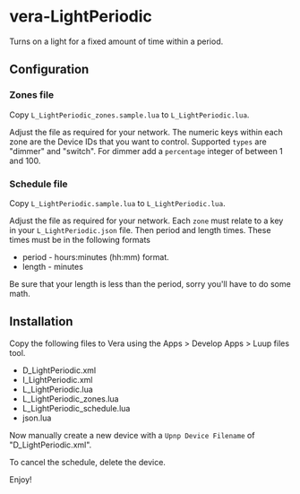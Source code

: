 vera-LightPeriodic
=======================

Turns on a light for a fixed amount of time within a period.

## Configuration

### Zones file

Copy `L_LightPeriodic_zones.sample.lua` to `L_LightPeriodic.lua`.

Adjust the file as required for your network. The numeric keys within each zone
are the Device IDs that you want to control. Supported `types` are "dimmer" and
"switch". For dimmer add a `percentage` integer of between 1 and 100.

### Schedule file

Copy `L_LightPeriodic.sample.lua` to
`L_LightPeriodic.lua`.

Adjust the file as required for your network. Each `zone` must relate to a key
in your `L_LightPeriodic.json` file. Then period and length times. These times
must be in the following formats
* period - hours:minutes (hh:mm) format.
* length - minutes

Be sure that your length is less than the period, sorry you'll have to do some
math.

## Installation

Copy the following files to Vera using the Apps > Develop Apps > Luup files tool.

* D_LightPeriodic.xml
* I_LightPeriodic.xml
* L_LightPeriodic.lua
* L_LightPeriodic_zones.lua
* L_LightPeriodic_schedule.lua
* json.lua

Now manually create a new device with a `Upnp Device Filename` of
"D_LightPeriodic.xml".

To cancel the schedule, delete the device.

Enjoy!
